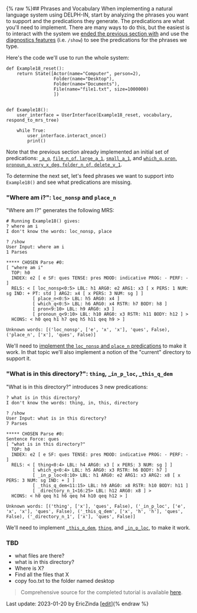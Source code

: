 {% raw %}## Phrases and Vocabulary
When implementing a natural language system using DELPH-IN, start by analyzing the phrases you want to support and the predications they generate. The predications are what you'll need to implement. There are many ways to do this, but the easiest is to interact with the system we [ended the previous section with](https://blog.inductorsoftware.com/docsproto/howto/devhowto/devhowtoPredicationArgumentsAndUsage) and use the [diagnostics features](https://blog.inductorsoftware.com/docsproto/howto/devhowto/devhowtoDiagnostics) (i.e. `/show`) to see the predications for the phrases we type.  

Here's the code we'll use to run the whole system:

```
def Example18_reset():
    return State([Actor(name="Computer", person=2),
                  Folder(name="Desktop"),
                  Folder(name="Documents"),
                  File(name="file1.txt", size=1000000)
                  ])


def Example18():
    user_interface = UserInterface(Example18_reset, vocabulary, respond_to_mrs_tree)

    while True:
        user_interface.interact_once()
        print()
```

Note that the previous section already implemented an initial set of predications: [`_a_q`](https://blog.inductorsoftware.com/docsproto/howto/devhowto/devhowtoScopalArguments), [`file_n_of`, `large_a_1`](https://blog.inductorsoftware.com/docsproto/howto/devhowto/devhowtoConjunctions), [`small_a_1`](https://blog.inductorsoftware.com/docsproto/howto/devhowto/devhowtoHandlingEventInformation), and [`which_q`, `pron`, `pronoun_q`, `very_x_deg`, `folder_n_of`, `delete_v_1`](https://blog.inductorsoftware.com/docsproto/howto/devhowto/devhowtoFinishingErrors).

To determine the next set, let's feed phrases we want to support into `Example18()` and see what predications are missing.

### "Where am i?": `loc_nonsp` and `place_n`
"Where am I?" generates the following MRS:
```
# Running Example18() gives:
? where am i
I don't know the words: loc_nonsp, place

? /show
User Input: where am i
1 Parses

***** CHOSEN Parse #0:
[ "where am i"
  TOP: h0
  INDEX: e2 [ e SF: ques TENSE: pres MOOD: indicative PROG: - PERF: - ]
  RELS: < [ loc_nonsp<0:5> LBL: h1 ARG0: e2 ARG1: x3 [ x PERS: 1 NUM: sg IND: + PT: std ] ARG2: x4 [ x PERS: 3 NUM: sg ] ]
          [ place_n<0:5> LBL: h5 ARG0: x4 ]
          [ which_q<0:5> LBL: h6 ARG0: x4 RSTR: h7 BODY: h8 ]
          [ pron<9:10> LBL: h9 ARG0: x3 ]
          [ pronoun_q<9:10> LBL: h10 ARG0: x3 RSTR: h11 BODY: h12 ] >
  HCONS: < h0 qeq h1 h7 qeq h5 h11 qeq h9 > ]

Unknown words: [('loc_nonsp', ['e', 'x', 'x'], 'ques', False), ('place_n', ['x'], 'ques', False)]
```

We'll need to [implement the `loc_nonsp` and `place_n` predications](https://blog.inductorsoftware.com/docsproto/howto/devvocab/devvocabLoc_nonspAndPlace) to make it work. In that topic we'll also implement a notion of the "current" directory to support it.

### "What is in this directory?": `thing`, _`in_p_loc`, _`this_q_dem`
"What is in this directory?" introduces 3 new predications:

```
? what is in this directory?
I don't know the words: thing, in, this, directory

? /show
User Input: what is in this directory?
7 Parses

***** CHOSEN Parse #0:
Sentence Force: ques
[ "what is in this directory?"
  TOP: h0
  INDEX: e2 [ e SF: ques TENSE: pres MOOD: indicative PROG: - PERF: - ]
  RELS: < [ thing<0:4> LBL: h4 ARG0: x3 [ x PERS: 3 NUM: sg ] ]
          [ which_q<0:4> LBL: h5 ARG0: x3 RSTR: h6 BODY: h7 ]
          [ _in_p_loc<8:10> LBL: h1 ARG0: e2 ARG1: x3 ARG2: x8 [ x PERS: 3 NUM: sg IND: + ] ]
          [ _this_q_dem<11:15> LBL: h9 ARG0: x8 RSTR: h10 BODY: h11 ]
          [ _directory_n_1<16:25> LBL: h12 ARG0: x8 ] >
  HCONS: < h0 qeq h1 h6 qeq h4 h10 qeq h12 > ]

Unknown words: [('thing', ['x'], 'ques', False), ('_in_p_loc', ['e', 'x', 'x'], 'ques', False), ('_this_q_dem', ['x', 'h', 'h'], 'ques', False), ('_directory_n_1', ['x'], 'ques', False)]
```

We'll need to implement [`_this_q_dem`](https://blog.inductorsoftware.com/docsproto/howto/devvocab/devvocabThis_q_dem), [`thing`](https://blog.inductorsoftware.com/docsproto/howto/devvocab/devvocabThing), and [`_in_p_loc`](https://blog.inductorsoftware.com/docsproto/howto/devvocab/devvocabIn_p_loc), to make it work.

### TBD

- what files are there?
- what is in this directory?
- Where is X?
- Find all the files that X
- copy foo.txt to the folder named desktop

> Comprehensive source for the completed tutorial is available [here](https://github.com/EricZinda/Perplexity).


Last update: 2023-01-20 by EricZinda [[edit](https://github.com/ericzinda/Perplexity/edit/main/docs/devvocab/devvocabPhrasesAndVocab.md)]{% endraw %}